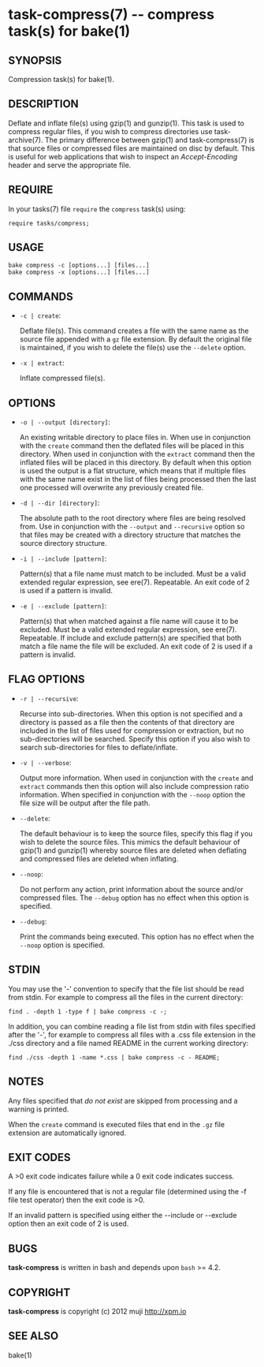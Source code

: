 task-compress(7) -- compress task(s) for bake(1)
=============================================

## SYNOPSIS

Compression task(s) for bake(1).

## DESCRIPTION

Deflate and inflate file(s) using gzip(1) and gunzip(1). This task is used to compress regular files, if you wish to compress directories use task-archive(7). The primary difference between gzip(1) and task-compress(7) is that source files or compressed files are maintained on disc by default. This is useful for web applications that wish to inspect an *Accept-Encoding* header and serve the appropriate file.

## REQUIRE

In your tasks(7) file `require` the `compress` task(s) using:

	require tasks/compress;

## USAGE

	bake compress -c [options...] [files...]
	bake compress -x [options...] [files...]
	
## COMMANDS

* `-c | create`:

	Deflate file(s). This command creates a file with the same name as the source file appended with a `gz` file extension. By default the original file is maintained, if you wish to delete the file(s) use the `--delete` option.
	
* `-x | extract`:

	Inflate compressed file(s).
	
## OPTIONS

* `-o | --output [directory]`:

	An existing writable directory to place files in. When use in conjunction with the `create` command then the deflated files will be placed in this directory. When used in conjunction with the `extract` command then the inflated files will be placed in this directory. By default when this option is used the output is a flat structure, which means that if multiple files with the same name exist in the list of files being processed then the last one processed will overwrite any previously created file.
	
* `-d | --dir [directory]`:

	The absolute path to the root directory where files are being resolved from. Use in conjunction with the `--output` and `--recursive` option so that files may be created with a directory structure that matches the source directory structure.
	
* `-i | --include [pattern]`:

	Pattern(s) that a file name must match to be included. Must be a valid extended regular expression, see ere(7). Repeatable. An exit code of 2 is used if a pattern is invalid.
	
* `-e | --exclude [pattern]`:

	Pattern(s) that when matched against a file name will cause it to be excluded. Must be a valid extended regular expression, see ere(7). Repeatable. If include and exclude pattern(s) are specified that both match a file name the file will be excluded. An exit code of 2 is used if a pattern is invalid.
	
## FLAG OPTIONS
	
* `-r | --recursive`:

	Recurse into sub-directories. When this option is not specified and a directory is passed as a file then the contents of that directory are included in the list of files used for compression or extraction, but no sub-directories will be searched. Specify this option if you also wish to search sub-directories for files to deflate/inflate.
	
* `-v | --verbose`:

	Output more information. When used in conjunction with the `create` and `extract` commands then this option will also include compression ratio information. When specified in conjunction with the `--noop` option the file size will be output after the file path.
	
* `--delete`:

	The default behaviour is to keep the source files, specify this flag if you wish to delete the source files. This mimics the default behaviour of gzip(1) and gunzip(1) whereby source files are deleted when deflating and compressed files are deleted when inflating.
	
* `--noop`:

	Do not perform any action, print information about the source and/or compressed files. The `--debug` option has no effect when this option is specified.
	
* `--debug`:

	Print the commands being executed. This option has no effect when the `--noop` option is specified.
	
## STDIN

You may use the '-' convention to specify that the file list should be read from stdin. For example to compress all the files in the current directory:

	find . -depth 1 -type f | bake compress -c -;
	
In addition, you can combine reading a file list from stdin with files specified after the '-', for example to compress all files with a .css file extension in the ./css directory and a file named README in the current working directory:

	find ./css -depth 1 -name *.css | bake compress -c - README;
	
## NOTES	

Any files specified that *do not exist* are skipped from processing and a warning is printed.

When the `create` command is executed files that end in the `.gz` file extension are automatically ignored.
	
## EXIT CODES

A >0 exit code indicates failure while a 0 exit code indicates success.

If any file is encountered that is not a regular file (determined using the -f file test operator) then the exit code is >0.

If an invalid pattern is specified using either the --include or --exclude option then an exit code of 2 is used.

## BUGS

**task-compress** is written in bash and depends upon `bash` >= 4.2.

## COPYRIGHT

**task-compress** is copyright (c) 2012 muji <http://xpm.io>

## SEE ALSO

bake(1)


[SYNOPSIS]: #SYNOPSIS "SYNOPSIS"
[DESCRIPTION]: #DESCRIPTION "DESCRIPTION"
[REQUIRE]: #REQUIRE "REQUIRE"
[USAGE]: #USAGE "USAGE"
[COMMANDS]: #COMMANDS "COMMANDS"
[OPTIONS]: #OPTIONS "OPTIONS"
[FLAG OPTIONS]: #FLAG-OPTIONS "FLAG OPTIONS"
[STDIN]: #STDIN "STDIN"
[EXIT CODES]: #EXIT-CODES "EXIT CODES"
[BUGS]: #BUGS "BUGS"
[COPYRIGHT]: #COPYRIGHT "COPYRIGHT"
[SEE ALSO]: #SEE-ALSO "SEE ALSO"


[strike(1)]: strike.1.html
[boilerplate(3)]: boilerplate.3.html
[require(3)]: require.3.html
[method(3)]: method.3.html
[http(3)]: http.3.html
[bake(1)]: bake.1.html
[rest(1)]: rest.1.html
[bash(1)]: http://man.cx/bash(1)
[curl(1)]: http://man.cx/curl(1)
[echo(1)]: http://man.cx/echo(1)
[find(1)]: http://man.cx/find(1)
[tee(1)]: http://man.cx/tee(1)
[sed(1)]: http://man.cx/sed(1)
[printf(1)]: http://man.cx/printf(1)
[source(1)]: http://man.cx/source(1)
[dirname(1)]: http://man.cx/dirname(1)
[basename(1)]: http://man.cx/basename(1)
[tar(1)]: http://man.cx/tar(1)
[zip(1)]: http://man.cx/zip(1)
[unzip(1)]: http://man.cx/unzip(1)
[compress(1)]: http://man.cx/compress(1)
[gzip(1)]: http://man.cx/gzip(1)
[gunzip(1)]: http://man.cx/gunzip(1)
[pdflatex(1)]: http://man.cx/pdflatex(1)
[openssl(1)]: http://man.cx/openssl(1)
[scp(1)]: http://man.cx/scp(1)
[ssh(1)]: http://man.cx/ssh(1)
[rsync(1)]: http://man.cx/rsync(1)
[autoreconf(1)]: http://man.cx/autoreconf(1)
[checkbashisms(1)]: http://man.cx/checkbashisms
[growlnotify(1)]: http://scottlab.ucsc.edu/Library/init/zsh/man/html/growlnotify.html
[sendmail(1)]: http://man.cx/sendmail(1)
[uuencode(1)]: http://man.cx/uuencode(1)
[epxand(1)]: http://man.cx/expand(1)
[unepxand(1)]: http://man.cx/unexpand(1)
[git(1)]: http://git-scm.com/
[ronn(1)]: https://github.com/rtomayko/ronn
[github(7)]: http://github.com/
[json-sh(1)]: https://github.com/dominictarr/JSON.sh
[npm(1)]: http://npmjs.org
[ruby(3)]: http://www.ruby-lang.org/
[rake(1)]: http://rake.rubyforge.org/
[semver(7)]: http://semver.org/
[ant(1)]: http://ant.apache.org/
[mvn(1)]: http://maven.apache.org/
[make(1)]: http://www.gnu.org/software/make/
[jsonlint(1)]: https://github.com/zaach/jsonlint
[jsoncheck(1)]: http://json.org/JSON_checker/
[ere(7)]: http://pubs.opengroup.org/onlinepubs/9699919799/basedefs/V1_chap09.html
[couchdb(7)]: http://couchdb.apache.org/
[url(7)]: http://www.ietf.org/rfc/rfc1738.txt
[array-file(3)]: array-file.3.html
[array(3)]: array.3.html
[console(1)]: console.1.html
[console(3)]: console.3.html
[delegate(3)]: delegate.3.html
[executable(3)]: executable.3.html
[git(3)]: git.3.html
[globals(3)]: globals.3.html
[help(3)]: help.3.html
[json(3)]: json.3.html
[manual(1)]: manual.1.html
[prompt(1)]: prompt.1.html
[prompt(3)]: prompt.3.html
[semver(3)]: semver.3.html
[sprintf(3)]: sprintf.3.html
[strike-credits(7)]: strike-credits.7.html
[strike-tree(7)]: strike-tree.7.html
[strike(7)]: strike.7.html
[task-ant(7)]: task-ant.7.html
[task-archive(7)]: task-archive.7.html
[task-clean(7)]: task-clean.7.html
[task-compress(7)]: task-compress.7.html
[task-deploy-json(7)]: task-deploy-json.7.html
[task-deploy(7)]: task-deploy.7.html
[task-devel(7)]: task-devel.7.html
[task-doc(7)]: task-doc.7.html
[task-expand(7)]: task-expand.7.html
[task-latex(7)]: task-latex.7.html
[task-ls(7)]: task-ls.7.html
[task-make(7)]: task-make.7.html
[task-module(7)]: task-module.7.html
[task-mvn(7)]: task-mvn.7.html
[task-project(7)]: task-project.7.html
[task-rake(7)]: task-rake.7.html
[task-semver(7)]: task-semver.7.html
[task-test(7)]: task-test.7.html
[task-todo(7)]: task-todo.7.html
[version(3)]: version.3.html
